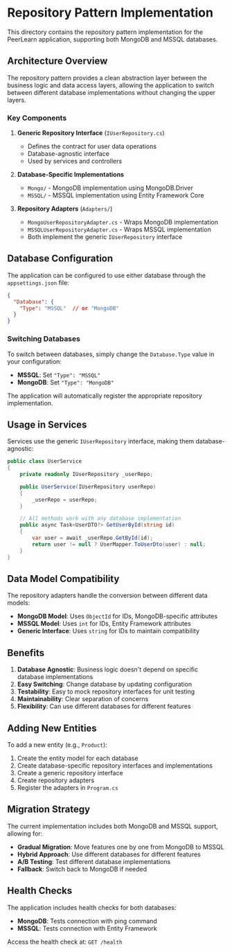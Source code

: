# Repository Pattern Implementation

This directory contains the repository pattern implementation for the PeerLearn application, supporting both MongoDB and MSSQL databases.

## Architecture Overview

The repository pattern provides a clean abstraction layer between the business logic and data access layers, allowing the application to switch between different database implementations without changing the upper layers.

### Key Components

1. **Generic Repository Interface** (`IUserRepository.cs`)
   - Defines the contract for user data operations
   - Database-agnostic interface
   - Used by services and controllers

2. **Database-Specific Implementations**
   - `Mongo/` - MongoDB implementation using MongoDB.Driver
   - `MSSQL/` - MSSQL implementation using Entity Framework Core

3. **Repository Adapters** (`Adapters/`)
   - `MongoUserRepositoryAdapter.cs` - Wraps MongoDB implementation
   - `MSSQLUserRepositoryAdapter.cs` - Wraps MSSQL implementation
   - Both implement the generic `IUserRepository` interface

## Database Configuration

The application can be configured to use either database through the `appsettings.json` file:

```json
{
  "Database": {
    "Type": "MSSQL"  // or "MongoDB"
  }
}
```

### Switching Databases

To switch between databases, simply change the `Database.Type` value in your configuration:

- **MSSQL**: Set `"Type": "MSSQL"`
- **MongoDB**: Set `"Type": "MongoDB"`

The application will automatically register the appropriate repository implementation.

## Usage in Services

Services use the generic `IUserRepository` interface, making them database-agnostic:

```csharp
public class UserService
{
    private readonly IUserRepository _userRepo;

    public UserService(IUserRepository userRepo)
    {
        _userRepo = userRepo;
    }

    // All methods work with any database implementation
    public async Task<UserDTO?> GetUserById(string id)
    {
        var user = await _userRepo.GetById(id);
        return user != null ? UserMapper.ToUserDto(user) : null;
    }
}
```

## Data Model Compatibility

The repository adapters handle the conversion between different data models:

- **MongoDB Model**: Uses `ObjectId` for IDs, MongoDB-specific attributes
- **MSSQL Model**: Uses `int` for IDs, Entity Framework attributes
- **Generic Interface**: Uses `string` for IDs to maintain compatibility

## Benefits

1. **Database Agnostic**: Business logic doesn't depend on specific database implementations
2. **Easy Switching**: Change database by updating configuration
3. **Testability**: Easy to mock repository interfaces for unit testing
4. **Maintainability**: Clear separation of concerns
5. **Flexibility**: Can use different databases for different features

## Adding New Entities

To add a new entity (e.g., `Product`):

1. Create the entity model for each database
2. Create database-specific repository interfaces and implementations
3. Create a generic repository interface
4. Create repository adapters
5. Register the adapters in `Program.cs`

## Migration Strategy

The current implementation includes both MongoDB and MSSQL support, allowing for:

- **Gradual Migration**: Move features one by one from MongoDB to MSSQL
- **Hybrid Approach**: Use different databases for different features
- **A/B Testing**: Test different database implementations
- **Fallback**: Switch back to MongoDB if needed

## Health Checks

The application includes health checks for both databases:

- **MongoDB**: Tests connection with ping command
- **MSSQL**: Tests connection with Entity Framework

Access the health check at: `GET /health`
